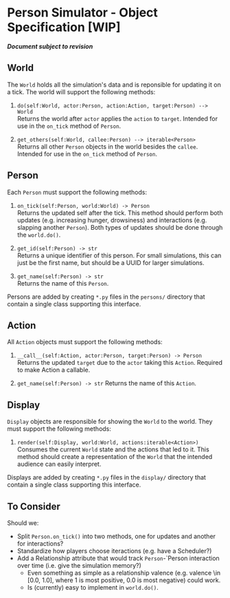 # Person Simulator - Object Specification [WIP]
**_Document subject to revision_**

## World
The `World` holds all the simulation's data and is reponsible for updating it on a tick. The world will support the following methods:


1. `do(self:World, actor:Person, action:Action, target:Person) --> World`  
   Returns the world after `actor` applies the `action` to `target`. Intended for use in the `on_tick` method of `Person`.

2. `get_others(self:World, callee:Person) --> iterable<Person>`  
   Returns all other `Person` objects in the world besides the `callee`. Intended for use in the `on_tick` method of `Person`.

<!---
####Potential private attributes
`_persons:dict<str,Person>`
`_get_persons(self) -> list<persons>`

####Tick Overview
class World():
    ...
    def do(self, actor, action, target):
        ...
        self.actions_this_tick.append((actor, action, target))
        ...

    def on_tick(self):
	   self.update()
       self.render()

    def update(self):
        self.actions_this_tick = []
        persons = self._get_persons()[:]
	    persons.shuffle()

        for person in persons:
            person.on_tick(self)
            
    def render(self):
       for display in world.displays:
           display.render(world, self.actions_this_tick)

   -->

## Person <!-- Entity? TBD based on ambition / time -->

Each `Person` must support the following methods:

1. `on_tick(self:Person, world:World) -> Person`  
   Returns the updated self after the tick. This method should perform both updates (e.g. increasing hunger, drowsiness) and interactions (e.g. slapping another `Person`). Both types of updates should be done through the `world.do()`.

2. `get_id(self:Person) -> str`  
   Returns a unique identifier of this person. For small simulations, this can just be the first name, but should be a UUID for larger simulations.

3. `get_name(self:Person) -> str`  
   Returns the name of this `Person`.

Persons are added by creating `*.py` files in the `persons/` directory that contain a single class supporting this interface.


## Action
All `Action` objects must support the following methods:

1. `__call__(self:Action, actor:Person, target:Person) -> Person`  
   Returns the updated `target` due to the `actor` taking this `Action`. Required to make Action a callable.

2. `get_name(self:Person) -> str`
   Returns the name of this `Action`.


## Display
`Display` objects are responsible for showing the `World` to the world. They must support the following methods:

1. `render(self:Display, world:World, actions:iterable<Action>)`  
   Consumes the current `World` state and the actions that led to it. This method should create a representation of the `World` that the intended audience can easily interpret.

Displays are added by creating `*.py` files in the `display/` directory that contain a single class supporting this interface.

## To Consider

Should we:

- Split `Person.on_tick()` into two methods, one for updates and another for interactions?
- Standardize how players choose iteractions (e.g. have a Scheduler?)
- Add a Relationship attribute that would track `Person`-`Person interaction over time (i.e. give the simulation memory?)
  + Even something as simple as a relationship valence (e.g. valence \in [0.0, 1.0], where 1 is most positive, 0.0 is most negative) could work.
  + Is (currently) easy to implement in `world.do()`.
  
